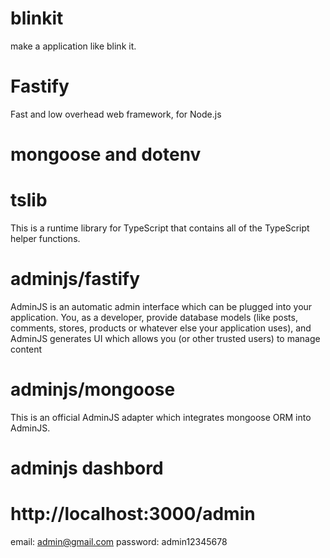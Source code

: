 # blinkit
make a application like blink it.

# Fastify
Fast and low overhead web framework, for Node.js
  

 # mongoose and  dotenv

 #   tslib 

 This is a runtime library for TypeScript that contains all of the TypeScript helper functions.

 # adminjs/fastify
AdminJS is an automatic admin interface which can be plugged into your application. You, as a developer, provide database models (like posts, comments, stores, products or whatever else your application uses), and AdminJS generates UI which allows you (or other trusted users) to manage content
 
 # adminjs/mongoose
This is an official AdminJS adapter which integrates mongoose ORM into AdminJS.

# adminjs dashbord
# http://localhost:3000/admin
   
   email: admin@gmail.com
   password: admin12345678